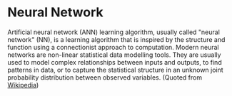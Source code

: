# Neural Network

Artificial neural network (ANN) learning algorithm, usually called "neural network" (NN), is a learning algorithm that is inspired by the structure and function using a connectionist approach to computation. Modern neural networks are non-linear statistical data modelling tools. They are usually used to model complex relationships between inputs and outputs, to find patterns in data, or to capture the statistical structure in an unknown joint probability distribution between observed variables. (Quoted from [Wikipedia](http://en.wikipedia.org/wiki/Machine_learning#Artificial_neural_networks))

